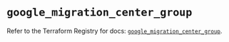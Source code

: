# `google_migration_center_group`

Refer to the Terraform Registry for docs: [`google_migration_center_group`](https://registry.terraform.io/providers/hashicorp/google-beta/5.22.0/docs/resources/google_migration_center_group).
